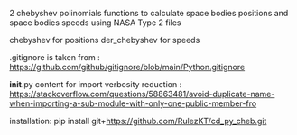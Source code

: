 2 chebyshev polinomials functions to calculate space bodies positions and space bodies speeds using NASA Type 2 files

chebyshev for positions
der_chebyshev for speeds

.gitignore is taken from :
https://github.com/github/gitignore/blob/main/Python.gitignore

__init__.py content for import verbosity reduction :
https://stackoverflow.com/questions/58863481/avoid-duplicate-name-when-importing-a-sub-module-with-only-one-public-member-fro

installation:
pip install git+https://github.com/RulezKT/cd_py_cheb.git




